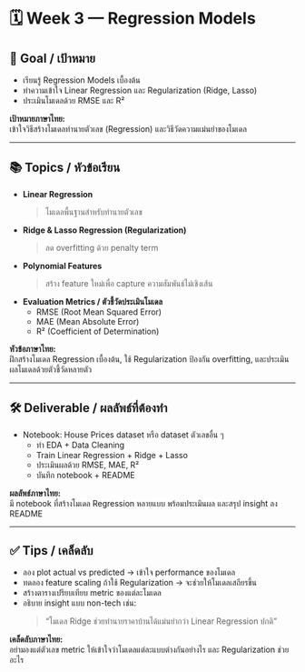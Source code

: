 # 🗓️ Week 3 — Regression Models

## 🎯 Goal / เป้าหมาย
- เรียนรู้ Regression Models เบื้องต้น  
- ทำความเข้าใจ Linear Regression และ Regularization (Ridge, Lasso)  
- ประเมินโมเดลด้วย RMSE และ R²  

**เป้าหมายภาษาไทย:**  
เข้าใจวิธีสร้างโมเดลทำนายตัวเลข (Regression) และวิธีวัดความแม่นยำของโมเดล

---

## 📚 Topics / หัวข้อเรียน
- **Linear Regression**  
  > โมเดลพื้นฐานสำหรับทำนายตัวเลข  
- **Ridge & Lasso Regression (Regularization)**  
  > ลด overfitting ด้วย penalty term  
- **Polynomial Features**  
  > สร้าง feature ใหม่เพื่อ capture ความสัมพันธ์ไม่เชิงเส้น  
- **Evaluation Metrics / ตัวชี้วัดประเมินโมเดล**  
  - RMSE (Root Mean Squared Error)  
  - MAE (Mean Absolute Error)  
  - R² (Coefficient of Determination)  

**หัวข้อภาษาไทย:**  
ฝึกสร้างโมเดล Regression เบื้องต้น, ใช้ Regularization ป้องกัน overfitting, และประเมินผลโมเดลด้วยตัวชี้วัดหลายตัว

---

## 🛠️ Deliverable / ผลลัพธ์ที่ต้องทำ
- Notebook: House Prices dataset หรือ dataset ตัวเลขอื่น ๆ  
  - ทำ EDA + Data Cleaning  
  - Train Linear Regression + Ridge + Lasso  
  - ประเมินผลด้วย RMSE, MAE, R²  
  - บันทึก notebook + README  

**ผลลัพธ์ภาษาไทย:**  
มี notebook ที่สร้างโมเดล Regression หลายแบบ พร้อมประเมินผล และสรุป insight ลง README

---

## ✅ Tips / เคล็ดลับ
- ลอง plot actual vs predicted → เข้าใจ performance ของโมเดล  
- ทดลอง feature scaling ถ้าใช้ Regularization → จะช่วยให้โมเดลเสถียรขึ้น  
- สร้างตารางเปรียบเทียบ metric ของแต่ละโมเดล  
- อธิบาย insight แบบ non-tech เช่น:  
  > “โมเดล Ridge ช่วยทำนายราคาบ้านได้แม่นยำกว่า Linear Regression ปกติ”  

**เคล็ดลับภาษาไทย:**  
อย่ามองแต่ตัวเลข metric ให้เข้าใจว่าโมเดลแต่ละแบบต่างกันอย่างไร และ Regularization ช่วยอะไร
